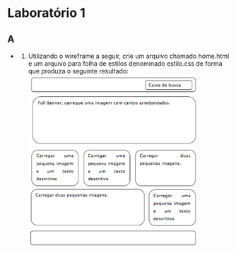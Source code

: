 # Laboratório 1  
## A 
-  1. Utilizando o wireframe a seguir, crie um arquivo chamado home.html e um arquivo para folha de estilos denominado estilo.css de forma que produza o seguinte resultado: </br>
![imagem aula09](../imgs/img-aula09.png)
